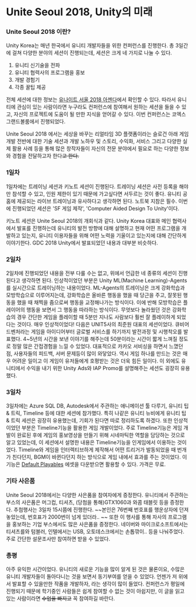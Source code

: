 <!-- TITLE: Unite 2018 -->
<!-- SUBTITLE: 휴학충의 Unite 2018 후기 -->

# Unite Seoul 2018, Unity의 미래
### Unite Seoul 2018 이란?
Unity Korea는 매년 한국에서 유니티 개발자들을 위한 컨퍼런스를 진행한다. 총 3일간에 걸쳐 다양한 분야의 세션이 진행되는데, 세션은 크게 네 가지로 나눌 수 있다.
1. 유니티 신기술을 전파
2. 유니티 협력사의 프로그램을 홍보
3. 개발 경험기
4. 각종 꿀팁 제공

전체 세션에 대한 정보는 [유나이트 서울 2018 아젠다](https://www.uniteseoul.com/2018/agenda.aspx)에서 확인할 수 있다.
따라서 유니티에 관심이 있는 사람이라면 누구라도 컨퍼런스에 참여해서 원하는 세션을 들을 수 있고, 자신의 프로젝트에 도움이 될 만한 지식을 얻어갈 수 있다.
이번 컨퍼런스는 코엑스 그랜드볼룸에서 진행되었다.

Unite Seoul 2018 에서는 세상을 바꾸는 리얼타임 3D 플랫폼이라는 슬로건 아래 
게임 개발 전반에 대한 기술 세션과 개발 노하우 및 스토리, 수익화, 서비스 그리고 다양한 실제 활용 사례 등을 통해
많은 창작자들이 자신의 전문 분야에서 필요로 하는 다양한 정보와 경험을 전달하고자 한다~~고 한다.~~

### 1일차
1일차에는 트레이닝 세션과 키노트 세션이 진행된다.
트레이닝 세션은 사전 등록을 해야만 참석할 수 있고, 인원 제한이 있기 때문에 가고싶다면 서두르는 것이 좋다.
유니티 공홈에 제공되는 라이브 트레이닝과 유사하다고 생각하면 된다. 노트북 지참은 필수.
이번에 진행되었던 세션은 'SF 게임 제작', 'Computer Aided Design To Unity'이다.

키노트 세션은 Unite Seoul 2018의 개회식과 같다.
Unity Korea 대표와 메인 협력사에서 발표를 진행하는데 유니티의 발전 방향에 대해 설명하고 현재 어떤 프로그램을 개발하고 있는지, 유니티 이용자들을 위해 어떤 노력을 기울이고 있는지에 대해 간단하게 이야기한다.
GDC 2018 Unity에서 발표되었던 내용과 대부분 비슷하다.

### 2일차
2일차에 진행되었던 내용을 전부 다룰 수는 없고, 위에서 언급한 네 종류의 세션이 진행된다고 생각하면 된다.
인상적이었던 부분은 Unity ML(Machine Learning)-Agents를 실시간으로 트레이닝하는 내용이었다. ML-Agents의 트레이닝은 크게 강화학습과 모방학습으로 이루어지는데, 강화학습은 올바른 행동을 했을 때 당근을 주고, 잘못된 행동을 했을 때 채찍을 줌으로써 행동을 교정해나가는 방식이다. 이에 반해 모방학습은 플레이어의 행동을 보면서 그 행동을 따라하는 방식이다. 무엇보다 놀라웠던 것은 강화학습의 경우 간단한 게임을 플레이할 때 5분만 지나도 사람보다 훨씬 잘 플레이하게 되었다는 것이다. 매우 인상적이었다!
다음은 UNIT5사의 최준원 대표의 세션이었다. 큐비어드벤처라는 게임을 아이디어부터 글로벌 서비스를 하기까지 발전과정 및 시행착오를 발표했다. 4~5년의 시간을 보낸 이야기를 해주는데 50분이라는 시간이 짧게 느껴질 정도로 정말 많은 간접경험을 느낄 수 있었다. 대표적으로 카카오 서비싱을 하면서 느꼈던 점, 사용자들의 피드백, 서버 문제등이 많이 와닿았다. 역시 게임 하나를 만드는 것은 매우 어려운 일이고 이 게임이 유저들에게 호평받는 것은 더욱 힘든 일이다.
이 외에도 유니티에서 수익을 내기 위한 Unity Ads와 IAP Promo를 설명해주는 세션도 굉장히 유용했다. 

### 3일차
3일차에는 Azure SQL DB, Autodesk에서 주관하는 애니메이션 툴 다루기, 유니티 팁 & 트릭, Timeline 등에 대한 세션에 참가했다.
특히 나같은 유니티 뉴비에게 유니티 팁 & 트릭 세션은 굉장히 유용했는데, 기회가 된다면 따로 정리하도록 하겠다.
또한 인상적이었던 부분은 Timeline기능을 활용한 게임 개발이었다. 주로 Timeline기능은 게임 개발이 완료된 후에 게임의 홍보영상을 만들기 위해 시네마틱한 역할을 담당하는 것으로 알고 있었는데, 이 세션에서 설명한 내용은 Timeline기능을 인게임에서 이용하는 것이었다. Timeline와 게임을 인터렉티브하게 제작해서 어떤 트리거가 발동되었을 때 번개가 친다던지, BGM이 바뀐다던지 하는 방식으로 게임 내에서 효과를 주는 것이었다. 이 기능은 [Default Playables](https://assetstore.unity.com/packages/essentials/default-playables-95266) 에셋을 다운받으면 활용할 수 있다. 가격은 무료. 

### 기타 사은품
Unite Seoul 2018에서는 다양한 사은품을 참여자에게 증정한다.
유니티에서 주관하는 부스의 사은품은 머그컵, 티셔츠, (당첨을 통해)GTX1060과 와콤 태블릿 등을 증정한다. 추첨행사는 3일차 15시쯤에 진행한다.
~~본인은 76번째 번호표를 행운상자에 던져 놓았는데, 번호표가 2000번이 넘게 있더라.. ~~
또한 이 행사를 통해 자사의 프로그램을 홍보하는 기업 부스에서도 많은 사은품을 증정한다. 네이버와 마이크로소프트에서는 티셔츠를와 텀블러, 인텔에서는 USB, 오토데스크에서는 손톱깎이.. 등을 나눠주었다. 주로 간단한 설문조사만 참여하면 받을 수 있었다.

### 총평
아주 유익한 시간이었다. 유니티의 새로운 기능을 많이 알게 된 것은 물론이요, 수많은 유니티 개발자들이 돌아다니는 것을 보면서 동기부여를 얻을 수 있었다.
언젠가 저 위에서 발표할 수 있을만한 작품을 개발하자, 라는 생각이 많이 들었다.
컨퍼런스가 평일에 진행되기 때문에 학기중인 사람들은 쉽게 참여할 수 없는 것이 아쉽지만, 이 글을 읽고 있는 사람이라면 ~~수업을 빠지고~~ 꼭 참여하길 바란다.
